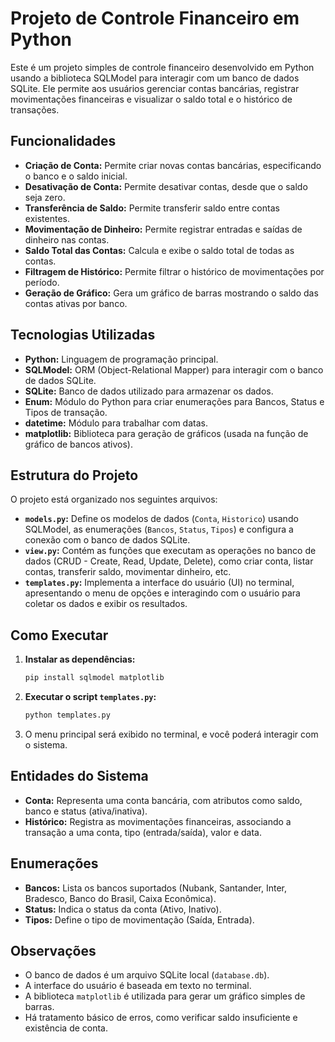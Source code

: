 # Projeto de Controle Financeiro em Python

Este é um projeto simples de controle financeiro desenvolvido em Python usando a biblioteca SQLModel para interagir com um banco de dados SQLite. Ele permite aos usuários gerenciar contas bancárias, registrar movimentações financeiras e visualizar o saldo total e o histórico de transações.

## Funcionalidades

* **Criação de Conta:** Permite criar novas contas bancárias, especificando o banco e o saldo inicial.
* **Desativação de Conta:** Permite desativar contas, desde que o saldo seja zero.
* **Transferência de Saldo:** Permite transferir saldo entre contas existentes.
* **Movimentação de Dinheiro:** Permite registrar entradas e saídas de dinheiro nas contas.
* **Saldo Total das Contas:** Calcula e exibe o saldo total de todas as contas.
* **Filtragem de Histórico:** Permite filtrar o histórico de movimentações por período.
* **Geração de Gráfico:** Gera um gráfico de barras mostrando o saldo das contas ativas por banco.

## Tecnologias Utilizadas

* **Python:** Linguagem de programação principal.
* **SQLModel:** ORM (Object-Relational Mapper) para interagir com o banco de dados SQLite.
* **SQLite:** Banco de dados utilizado para armazenar os dados.
* **Enum:** Módulo do Python para criar enumerações para Bancos, Status e Tipos de transação.
* **datetime:** Módulo para trabalhar com datas.
* **matplotlib:** Biblioteca para geração de gráficos (usada na função de gráfico de bancos ativos).

## Estrutura do Projeto

O projeto está organizado nos seguintes arquivos:

* **`models.py`:** Define os modelos de dados (`Conta`, `Historico`) usando SQLModel, as enumerações (`Bancos`, `Status`, `Tipos`) e configura a conexão com o banco de dados SQLite.
* **`view.py`:** Contém as funções que executam as operações no banco de dados (CRUD - Create, Read, Update, Delete), como criar conta, listar contas, transferir saldo, movimentar dinheiro, etc.
* **`templates.py`:** Implementa a interface do usuário (UI) no terminal, apresentando o menu de opções e interagindo com o usuário para coletar os dados e exibir os resultados.

## Como Executar

1.  **Instalar as dependências:**
    
    ```bash
    pip install sqlmodel matplotlib
    ```
    
2.  **Executar o script `templates.py`:**
    
    ```bash
    python templates.py
    ```
    
3.  O menu principal será exibido no terminal, e você poderá interagir com o sistema.

## Entidades do Sistema

* **Conta:** Representa uma conta bancária, com atributos como saldo, banco e status (ativa/inativa).
* **Histórico:** Registra as movimentações financeiras, associando a transação a uma conta, tipo (entrada/saída), valor e data.

## Enumerações

* **Bancos:** Lista os bancos suportados (Nubank, Santander, Inter, Bradesco, Banco do Brasil, Caixa Econômica).
* **Status:** Indica o status da conta (Ativo, Inativo).
* **Tipos:** Define o tipo de movimentação (Saída, Entrada).

## Observações

* O banco de dados é um arquivo SQLite local (`database.db`).
* A interface do usuário é baseada em texto no terminal.
* A biblioteca `matplotlib` é utilizada para gerar um gráfico simples de barras.
* Há tratamento básico de erros, como verificar saldo insuficiente e existência de conta.
